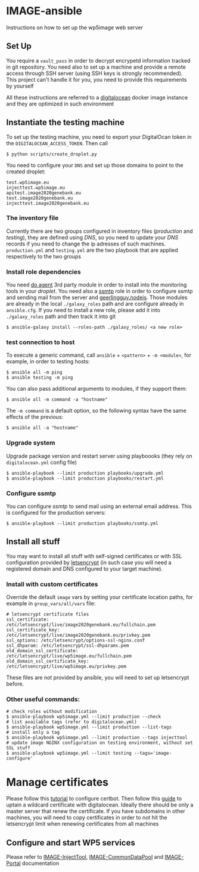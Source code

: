 IMAGE-ansible
=============

Instructions on how to set up the wp5image web server

Set Up
------

You require a `vault_pass` in order to decrypt encrypetd information tracked in
git repository. You need also to set up a machine and provide a remote access
through SSH server (using SSH keys is strongly recommended). This project can't
handle it for you, you need to provide this requirements by yourself

All these instructions are referred to a [digitalocean](https://cloud.digitalocean.com)
docker image instance and they are optimized in such environment

Instantiate the testing machine
-------------------------------

To set up the testing machine, you need to export your DigitalOcan token in the
`DIGITALOCEAN_ACCESS_TOKEN`. Then call

```
$ python scripts/create_droplet.py
```

You need to configure your `DNS` and set up those domains to point to the created droplet:

```
test.wp5image.eu
injecttest.wp5image.eu
apitest.image2020genebank.eu
test.image2020genebank.eu
injecttest.image2020genebank.eu
```

### The inventory file

Currently there are two groups configured in inventory files (*production* and *testing*),
they are defined using *DNS*, so you need to update your *DNS* records if you
need to change the ip adresses of such machines. `production.yml` and `testing.yml`
are the two playbook that are applied respectively to the two groups

### Install role dependencies

You need [do agent](https://galaxy.ansible.com/andrewsomething/do-agent) 3rd party
module in order to install into the monitoring tools in your *droplet*. You need also
a [ssmtp](https://galaxy.ansible.com/cleberjsantos/ansible-ssmtp) role in order
to configure ssmtp and sending mail from the server and
[geerlingguy.nodejs](https://galaxy.ansible.com/geerlingguy/nodejs). Those
modules are already in the local `./galaxy_roles` path and are configure already
in `ansible.cfg`. If you need to install a new role, please add it into `./galaxy_roles`
path and then track it into git

```
$ ansible-galaxy install --roles-path ./galaxy_roles/ <a new role>
```

### test connection to host

To execute a generic command, call `ansible` + `<pattern>` + `-m <module>`, for
example, in order to testing hosts:

```
$ ansible all -m ping
$ ansible testing -m ping
```

You can also pass additional arguments to modules, if they support them:

```
$ ansible all -m command -a "hostname"
```

The `-m command` is a default option, so the following syntax have the same effects
of the previous:

```
$ ansible all -a "hostname"
```

### Upgrade system

Upgrade package version and restart server using playboooks (they rely on
`digitalocean.yml` config file)

```
$ ansible-playbook --limit production playbooks/upgrade.yml
$ ansible-playbook --limit production playbooks/restart.yml
```

### Configure ssmtp

You can configure *ssmtp* to send mail using an external email address. This is
configured for the production servers:

```
$ ansible-playbook --limit production playbooks/ssmtp.yml
```

Install all stuff
-----------------

You may want to install all stuff with self-signed certificates or with SSL configuration provided
by [letsencrypt](https://letsencrypt.org/) (in such case you will need a
registered domain and DNS configured to your target machine).

### Install with custom certificates

Override the default `image` vars by setting your certificate location paths, for example
in `group_vars/all/vars` file:

```
# letsencrypt certificate files
ssl_certificate: /etc/letsencrypt/live/image2020genebank.eu/fullchain.pem
ssl_certificate_key: /etc/letsencrypt/live/image2020genebank.eu/privkey.pem
ssl_options: /etc/letsencrypt/options-ssl-nginx.conf
ssl_dhparam: /etc/letsencrypt/ssl-dhparams.pem
old_domain_ssl_certificate: /etc/letsencrypt/live/wp5image.eu/fullchain.pem
old_domain_ssl_certificate_key: /etc/letsencrypt/live/wp5image.eu/privkey.pem
```

These files are not provided by ansible, you will need to set up letsencrypt before.

### Other useful commands:

```
# check roles without modification
$ ansible-playbook wp5image.yml --limit production --check
# list available tags (refer to digitalocean.yml)
$ ansible-playbook wp5image.yml --limit production --list-tags
# install only a tag
$ ansible-playbook wp5image.yml --limit production --tags injecttool
# update image NGINX configuration on testing environment, without set SSL stuff
$ ansible-playbook wp5image.yml --limit testing --tags='image-configure'
```

# Manage certificates

Please follow this [tutorial](https://www.digitalocean.com/community/tutorials/how-to-secure-nginx-with-let-s-encrypt-on-ubuntu-18-04)
to configure certbot. Then follow this [guide](https://certbot-dns-digitalocean.readthedocs.io/en/stable/)
to uptain a wildcard certificate with digitalocean. Ideally there should be only
a master server that renew the certificate. If you have subdomains in other machines,
you will need to copy certificates in order to not hit the letsencrypt limit when
renewing certificates from all machines

Configure and start WP5 services
--------------------------------

Please refer to [IMAGE-InjectTool](https://github.com/cnr-ibba/IMAGE-InjectTool),
[IMAGE-CommonDataPool](https://github.com/cnr-ibba/IMAGE-CommonDataPool) and
[IMAGE-Portal](https://github.com/cnr-ibba/IMAGE-Portal) documentation
